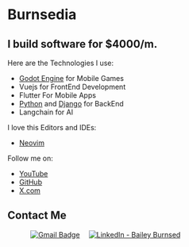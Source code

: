 # Burnsedia
## I build software for $4000/m.

Here are the Technologies I use:

  - [Godot Engine](https://godotengine.org) for Mobile Games
  - Vuejs for FrontEnd Development
  - Flutter For Mobile Apps
  - [Python](https://www.python.org/) and [Django](https://www.djangoproject.com/) for BackEnd
  - Langchain for AI

I love this Editors and IDEs:
  - [Neovim](https://neovim.io/)

Follow me on:

  - [YouTube](https://www.youtube.com/channel/UC71vuzjHKhS4Wv4Px44FKjg)
  - [GitHub](https://github.com/Burnsedia)
  - [X.com](https://twitter.com/baileyburnsed)


## Contact Me 

&emsp;&emsp;&emsp;
[![Gmail Badge](https://img.shields.io/badge/Gmail-D14836?style=for-the-badge&logo=gmail&logoColor=white)](mailto:mail@baileyburnsed.dev) &emsp;[![LinkedIn - Bailey Burnsed](https://img.shields.io/badge/LinkedIn-0077B5?style=for-the-badge&logo=linkedin&logoColor=white)](https://www.linkedin.com/in/bailey-burnsed-50051115a/)&emsp;

